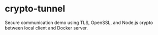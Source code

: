 # crypto-tunnel
Secure communication demo using TLS, OpenSSL, and Node.js crypto between local client and Docker server.
